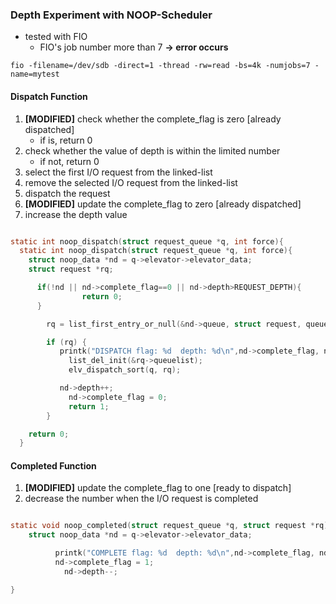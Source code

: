 ### Depth Experiment with NOOP-Scheduler  
- tested with FIO
  - FIO's job number more than 7 **-> error occurs**


```
fio -filename=/dev/sdb -direct=1 -thread -rw=read -bs=4k -numjobs=7 -name=mytest
```

#### Dispatch Function
1. **[MODIFIED]** check whether the complete_flag is zero [already dispatched]
   - if is, return 0   
2. check whether the value of depth is within the limited number
   - if not, return 0    
3. select the first I/O request from the linked-list   
4. remove the selected I/O request from the linked-list
5. dispatch the request
6. **[MODIFIED]** update the complete_flag to zero [already dispatched]
7. increase the depth value

```c

static int noop_dispatch(struct request_queue *q, int force){
  static int noop_dispatch(struct request_queue *q, int force){
  	struct noop_data *nd = q->elevator->elevator_data;
  	struct request *rq;

      if(!nd || nd->complete_flag==0 || nd->depth>REQUEST_DEPTH){
  				return 0;
      }

  		rq = list_first_entry_or_null(&nd->queue, struct request, queuelist);

  		if (rq) {
  		   printk("DISPATCH flag: %d  depth: %d\n",nd->complete_flag, nd->depth);
  			 list_del_init(&rq->queuelist);
  			 elv_dispatch_sort(q, rq);

  	       nd->depth++;
  			 nd->complete_flag = 0;
  			 return 1;
  		}

  	return 0;
  }

```


#### Completed Function
1. **[MODIFIED]** update the complete_flag to one [ready to dispatch]
2. decrease the number when the I/O request is completed

```c

static void noop_completed(struct request_queue *q, struct request *rq){
	struct noop_data *nd = q->elevator->elevator_data;

		  printk("COMPLETE flag: %d  depth: %d\n",nd->complete_flag, nd->depth);
          nd->complete_flag = 1;
			nd->depth--;

}


```
